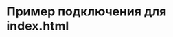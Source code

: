 # Пример подключения для index.html

# <link rel="stylesheet" href="./qform-chat/dist/style.min.css">
# <script defer type="module" src="./qform-chat/dist/main.js"></script>

